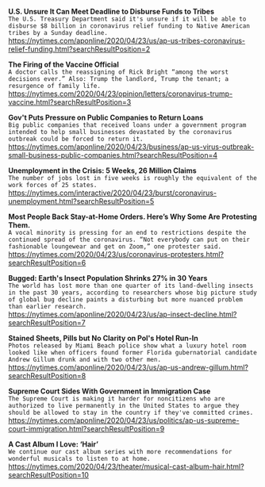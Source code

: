 **U.S. Unsure It Can Meet Deadline to Disburse Funds to Tribes**\
`The U.S. Treasury Department said it's unsure if it will be able to disburse $8 billion in coronavirus relief funding to Native American tribes by a Sunday deadline.`\
https://nytimes.com/aponline/2020/04/23/us/ap-us-tribes-coronavirus-relief-funding.html?searchResultPosition=2

**The Firing of the Vaccine Official**\
`A doctor calls the reassigning of Rick Bright “among the worst decisions ever.” Also: Trump the landlord, Trump the tenant; a resurgence of family life.`\
https://nytimes.com/2020/04/23/opinion/letters/coronavirus-trump-vaccine.html?searchResultPosition=3

**Gov't Puts Pressure on Public Companies to Return Loans**\
`Big public companies that received loans under a government program intended to help small businesses devastated by the coronavirus outbreak could be forced to return it.`\
https://nytimes.com/aponline/2020/04/23/business/ap-us-virus-outbreak-small-business-public-companies.html?searchResultPosition=4

**Unemployment in the Crisis: 5 Weeks, 26 Million Claims**\
`The number of jobs lost in five weeks is roughly the equivalent of the work forces of 25 states.`\
https://nytimes.com/interactive/2020/04/23/burst/coronavirus-unemployment.html?searchResultPosition=5

**Most People Back Stay-at-Home Orders. Here’s Why Some Are Protesting Them.**\
`A vocal minority is pressing for an end to restrictions despite the continued spread of the coronavirus. “Not everybody can put on their fashionable loungewear and get on Zoom,” one protester said.`\
https://nytimes.com/2020/04/23/us/coronavirus-protesters.html?searchResultPosition=6

**Bugged: Earth's Insect Population Shrinks 27% in 30 Years**\
`The world has lost more than one quarter of its land-dwelling insects in the past 30 years, according to researchers whose big picture study of global bug decline paints a disturbing but more nuanced problem than earlier research.`\
https://nytimes.com/aponline/2020/04/23/us/ap-insect-decline.html?searchResultPosition=7

**Stained Sheets, Pills but No Clarity on Pol's Hotel Run-In**\
`Photos released by Miami Beach police show what a luxury hotel room looked like when officers found former Florida gubernatorial candidate Andrew Gillum drunk and with two other men.`\
https://nytimes.com/aponline/2020/04/23/us/ap-us-andrew-gillum.html?searchResultPosition=8

**Supreme Court Sides With Government in Immigration Case**\
`The Supreme Court is making it harder for noncitizens who are authorized to live permanently in the United States to argue they should be allowed to stay in the country if they've committed crimes.`\
https://nytimes.com/aponline/2020/04/23/us/politics/ap-us-supreme-court-immigration.html?searchResultPosition=9

**A Cast Album I Love: ‘Hair’**\
`We continue our cast album series with more recommendations for wonderful musicals to listen to at home.`\
https://nytimes.com/2020/04/23/theater/musical-cast-album-hair.html?searchResultPosition=10

